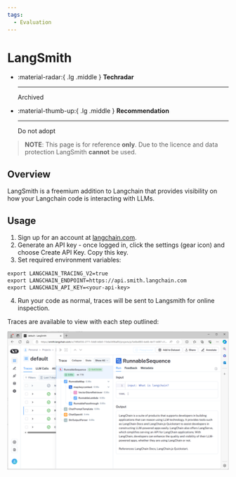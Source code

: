 ```yaml
---
tags:
  - Evaluation
---
```


# LangSmith

<div class="grid cards" markdown>

-   :material-radar:{ .lg .middle } __Techradar__

    ---

    Archived

-   :material-thumb-up:{ .lg .middle } __Recommendation__

    ---

    Do not adopt

</div>

> **NOTE**: This page is for reference **only**. Due to the licence and data protection LangSmith **cannot** be used.

## Overview

LangSmith is a freemium addition to Langchain that provides visibility on how your Langchain code is interacting with LLMs.

## Usage

1. Sign up for an account at [langchain.com](https://www.langchain.com/).
2. Generate an API key - once logged in, click the settings (gear icon) and choose Create API Key. Copy this key.
3. Set required environment variables:
``` dosini linenums="1"
export LANGCHAIN_TRACING_V2=true
export LANGCHAIN_ENDPOINT=https://api.smith.langchain.com
export LANGCHAIN_API_KEY=<your-api-key>
```
4. Run your code as normal, traces will be sent to Langsmith for online inspection.

Traces are available to view with each step outlined:

![image](../../images/langsmith.png)